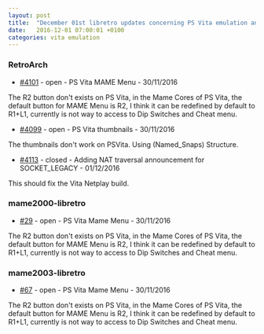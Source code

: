 ```yaml
---
layout: post
title:  "December 01st libretro updates concerning PS Vita emulation and emulators"
date:   2016-12-01 07:00:01 +0100
categories: vita emulation
---
```


### RetroArch
- [#4101](https://github.com/libretro/RetroArch/issues/4101) - open - PS Vita MAME Menu - 30/11/2016

The R2 button don't exists on PS Vita, in the Mame Cores of PS Vita, the default button for MAME Menu is R2, I think it can be redefined by default to R1+L1, currently is not way to access to Dip Switches and Cheat menu.

- [#4099](https://github.com/libretro/RetroArch/issues/4099) - open - PS Vita thumbnails - 30/11/2016

The thumbnails don't work on PSVita.
Using (Named_Snaps) Structure.

- [#4113](https://github.com/libretro/RetroArch/pull/4113) - closed - Adding NAT traversal announcement for SOCKET_LEGACY - 01/12/2016

This should fix the Vita Netplay build.

### mame2000-libretro
- [#29](https://github.com/libretro/mame2000-libretro/issues/29) - open - PS Vita Mame Menu - 30/11/2016

The R2 button don't exists on PS Vita, in the Mame Cores of PS Vita, the default button for MAME Menu is R2, I think it can be redefined by default to R1+L1, currently is not way to access to Dip Switches and Cheat menu.

### mame2003-libretro
- [#67](https://github.com/libretro/mame2003-libretro/issues/67) - open - PS Vita Mame Menu - 30/11/2016

The R2 button don't exists on PS Vita, in the Mame Cores of PS Vita, the default button for MAME Menu is R2, I think it can be redefined by default to R1+L1, currently is not way to access to Dip Switches and Cheat menu.


